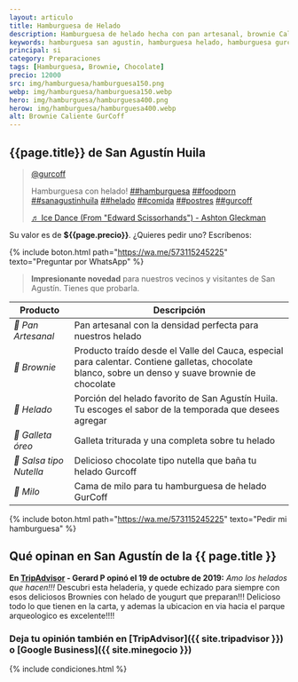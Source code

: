 ```yaml
---
layout: articulo
title: Hamburguesa de Helado
description: Hamburguesa de helado hecha con pan artesanal, brownie Caliente, galletas óreo y chocolate tipo nutella.
keywords: hamburguesa san agustin, hamburguesa helado, hamburguesa gurcoff
principal: si
category: Preparaciones
tags: [Hamburguesa, Brownie, Chocolate]
precio: 12000
src: img/hamburguesa/hamburguesa150.png
webp: img/hamburguesa/hamburguesa150.webp
hero: img/hamburguesa/hamburguesa400.png
herow: img/hamburguesa/hamburguesa400.webp
alt: Brownie Caliente GurCoff
---
```

## {{page.title}} de San Agustín Huila

<blockquote class="tiktok-embed" cite="https://www.tiktok.com/@gurcoff/video/6892797126951161090" data-video-id="6892797126951161090" style="max-width: 605px;min-width: 325px;" > <section> <a target="_blank" title="@gurcoff" href="https://www.tiktok.com/@gurcoff">@gurcoff</a> <p>Hamburguesa con helado! <a title="hamburguesa" target="_blank" href="https://www.tiktok.com/tag/hamburguesa">##hamburguesa</a> <a title="foodporn" target="_blank" href="https://www.tiktok.com/tag/foodporn">##foodporn</a> <a title="sanagustinhuila" target="_blank" href="https://www.tiktok.com/tag/sanagustinhuila">##sanagustinhuila</a> <a title="helado" target="_blank" href="https://www.tiktok.com/tag/helado">##helado</a> <a title="comida" target="_blank" href="https://www.tiktok.com/tag/comida">##comida</a> <a title="postres" target="_blank" href="https://www.tiktok.com/tag/postres">##postres</a> <a title="gurcoff" target="_blank" href="https://www.tiktok.com/tag/gurcoff">##gurcoff</a></p> <a target="_blank" title="♬ Ice Dance (From "Edward Scissorhands") - Ashton Gleckman" href="https://www.tiktok.com/music/Ice-Dance-From-Edward-Scissorhands-6803127726279493634">♬ Ice Dance (From "Edward Scissorhands") - Ashton Gleckman</a> </section> </blockquote> <script async src="https://www.tiktok.com/embed.js"></script>


Su valor es de **${{page.precio}}**. ¿Quieres pedir uno? Escríbenos:

{% include boton.html path="https://wa.me/573115245225" texto="Preguntar por WhatsApp" %}

>**Impresionante novedad** para nuestros vecinos y visitantes de San Agustín. Tienes que probarla.

| Producto | Descripción |
| ----------- | ------ |
| *🍞 Pan Artesanal* | Pan artesanal con la densidad perfecta para nuestros helado |
| *🥧 Brownie* | Producto traído desde el Valle del Cauca, especial para calentar. Contiene galletas, chocolate blanco, sobre un denso y suave brownie de chocolate |
| *🍦 Helado* | Porción del helado favorito de San Agustín Huila. Tu escoges el sabor de la temporada que desees agregar |
| *🍪 Galleta óreo* | Galleta triturada y una completa sobre tu helado |
| *🍫 Salsa tipo Nutella* | Delicioso chocolate tipo nutella que baña tu helado Gurcoff |
| *🍫 Milo* | Cama de milo para tu hamburguesa de helado GurCoff |

{% include boton.html path="https://wa.me/573115245225" texto="Pedir mi hamburguesa" %}

## Qué opinan en San Agustín de la {{ page.title }}

**En [TripAdvisor]({{site.tripadvisor}}) - Gerard P opinó el 19 de octubre de 2019:** *Amo los helados que hacen!!!* Descubri esta heladeria, y quede echizado para siempre con esos deliciosos Brownies con helado de yougurt que preparan!!! Delicioso todo lo que tienen en la carta, y ademas la ubicacion en via hacia el parque arqueologico es excelente!!!!

### Deja tu opinión también en [TripAdvisor]({{ site.tripadvisor }}) o [Google Business]({{ site.minegocio }})

{% include condiciones.html %}
